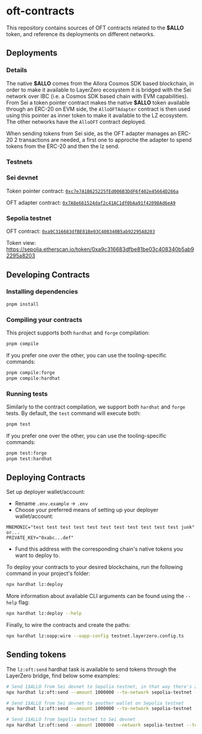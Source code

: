 # oft-contracts

This repository contains sources of OFT contracts related to the **\$ALLO** token, and reference its deployments on different networks.

## Deployments

### Details

The native **\$ALLO** comes from the Allora Cosmos SDK based blockchain, in order to make it available to LayerZero ecosystem it is bridged with the Sei network over IBC (i.e. a Cosmos SDK based chain with EVM capabilities). From Sei a token pointer contract makes the native **\$ALLO** token available through an ERC-20 on EVM side, the `AlloOFTAdapter` contract is then used using this pointer as inner token to make it available to the LZ ecosystem. The other networks have the `AlloOFT` contract deployed.

When sending tokens from Sei side, as the OFT adapter manages an ERC-20 2 transactions are needed, a first one to approche the adapter to spend tokens from the ERC-20 and then the lz send.

### Testnets

### Sei devnet

Token pointer contract: [`0xc7e7A1B625225fEd006B3DdF6f402e45664D266a`](https://seitrace.com/address/0xc7e7A1B625225fEd006B3DdF6f402e45664D266a?chain=arctic-1)

OFT adapter contract: [`0x7A8e661524daf2c41AC1df0bAa91f42098Ad6eA9`](https://seitrace.com/address/0x7A8e661524daf2c41AC1df0bAa91f42098Ad6eA9?chain=arctic-1)

### Sepolia testnet

OFT contract: [`0xa9C316683dfBE81Be03C408340B5ab92295A8203`](https://sepolia.etherscan.io/address/0xa9c316683dfbe81be03c408340b5ab92295a8203)

Token view: https://sepolia.etherscan.io/token/0xa9c316683dfbe81be03c408340b5ab92295a8203

## Developing Contracts

### Installing dependencies

```bash
pnpm install
```

### Compiling your contracts

This project supports both `hardhat` and `forge` compilation:

```bash
pnpm compile
```

If you prefer one over the other, you can use the tooling-specific commands:

```bash
pnpm compile:forge
pnpm compile:hardhat
```

### Running tests

Similarly to the contract compilation, we support both `hardhat` and `forge` tests. By default, the `test` command will execute both:

```bash
pnpm test
```

If you prefer one over the other, you can use the tooling-specific commands:

```bash
pnpm test:forge
pnpm test:hardhat
```

## Deploying Contracts

Set up deployer wallet/account:

- Rename `.env.example` -> `.env`
- Choose your preferred means of setting up your deployer wallet/account:

```
MNEMONIC="test test test test test test test test test test test junk"
or...
PRIVATE_KEY="0xabc...def"
```

- Fund this address with the corresponding chain's native tokens you want to deploy to.

To deploy your contracts to your desired blockchains, run the following command in your project's folder:

```bash
npx hardhat lz:deploy
```

More information about available CLI arguments can be found using the `--help` flag:

```bash
npx hardhat lz:deploy --help
```

Finally, to wire the contracts and create the paths:

```bash
npx hardhat lz:oapp:wire --oapp-config testnet.layerzero.config.ts
```

## Sending tokens

The `lz:oft:send` hardhat task is available to send tokens through the LayerZero bridge, find below some examples:

```bash
# Send 1$ALLO from Sei devnet to Sepolia testnet, in that way there's 2 transactions, a first approval on the token pointer contract and then the send.
npx hardhat lz:oft:send --amount 1000000 --to-network sepolia-testnet --network sei-devnet

# Send 1$ALLO from Sei devnet to another wallet on Sepolia testnet
npx hardhat lz:oft:send --amount 1000000 --to-network sepolia-testnet --network sei-devnet --to 0xCbe7f0aee92040aA91A7259A0474d6276Fa81AD8

# Send 1$ALLO from Sepolia testnet to Sei devnet
npx hardhat lz:oft:send --amount 1000000 --network sepolia-testnet --to-network sei-devnet
```

